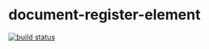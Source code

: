document-register-element
=========================

[![build status](https://secure.travis-ci.org/WebReflection/document-register-element.png)](http://travis-ci.org/WebReflection/document-register-element)

